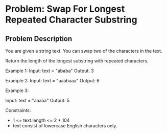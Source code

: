 # Problem: Swap For Longest Repeated Character Substring

## Problem Description


You are given a string text. You can swap two of the characters in the text.

Return the length of the longest substring with repeated characters.

 

Example 1:
Input: text = "ababa"
Output: 3

Example 2:
Input: text = "aaabaaa"
Output: 6

Example 3:

Input: text = "aaaaa"
Output: 5

 
Constraints:

- 1 <= text.length <= 2 * 104
- text consist of lowercase English characters only.



